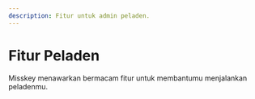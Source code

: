```yaml
---
description: Fitur untuk admin peladen.
---
```


# Fitur Peladen

Misskey menawarkan bermacam fitur untuk membantumu menjalankan peladenmu.

<MkIndex :sort="(a, b) => b.name - a.name"></MkIndex>
